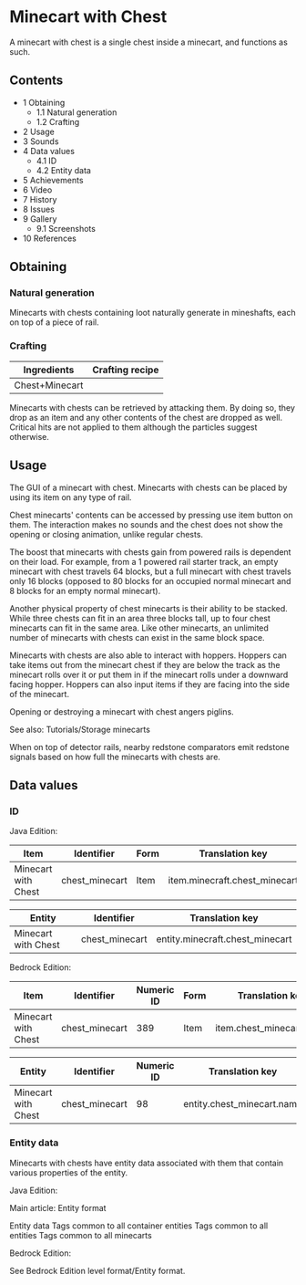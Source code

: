 # Minecart with Chest
A minecart with chest is a single chest inside a minecart, and functions as such.

## Contents
- 1 Obtaining
	- 1.1 Natural generation
	- 1.2 Crafting
- 2 Usage
- 3 Sounds
- 4 Data values
	- 4.1 ID
	- 4.2 Entity data
- 5 Achievements
- 6 Video
- 7 History
- 8 Issues
- 9 Gallery
	- 9.1 Screenshots
- 10 References

## Obtaining
### Natural generation
Minecarts with chests containing loot naturally generate in mineshafts, each on top of a piece of rail.

### Crafting
| Ingredients    | Crafting recipe |
|----------------|-----------------|
| Chest+Minecart |                 |

Minecarts with chests can be retrieved by attacking them. By doing so, they drop as an item and any other contents of the chest are dropped as well. Critical hits are not applied to them although the particles suggest otherwise.

## Usage
The GUI of a minecart with chest.
Minecarts with chests can be placed by using its item on any type of rail.

Chest minecarts' contents can be accessed by pressing use item button on them. The interaction makes no sounds and the chest does not show the opening or closing animation, unlike regular chests.

The boost that minecarts with chests gain from powered rails is dependent on their load. For example, from a 1 powered rail starter track, an empty minecart with chest travels 64 blocks, but a full minecart with chest travels only 16 blocks (opposed to 80 blocks for an occupied normal minecart and 8 blocks for an empty normal minecart).

Another physical property of chest minecarts is their ability to be stacked. While three chests can fit in an area three blocks tall, up to four chest minecarts can fit in the same area. Like other minecarts, an unlimited number of minecarts with chests can exist in the same block space.

Minecarts with chests are also able to interact with hoppers. Hoppers can take items out from the minecart chest if they are below the track as the minecart rolls over it or put them in if the minecart rolls under a downward facing hopper. Hoppers can also input items if they are facing into the side of the minecart.

Opening or destroying a minecart with chest angers piglins.

See also: Tutorials/Storage minecarts

When on top of detector rails, nearby redstone comparators emit redstone signals based on how full the minecarts with chests are.

## Data values
### ID
Java Edition:

| Item                | Identifier     | Form | Translation key               |
|---------------------|----------------|------|-------------------------------|
| Minecart with Chest | chest_minecart | Item | item.minecraft.chest_minecart |

| Entity              | Identifier     | Translation key                 |
|---------------------|----------------|---------------------------------|
| Minecart with Chest | chest_minecart | entity.minecraft.chest_minecart |

Bedrock Edition:

| Item                | Identifier     | Numeric ID | Form | Translation key          |
|---------------------|----------------|------------|------|--------------------------|
| Minecart with Chest | chest_minecart | 389        | Item | item.chest_minecart.name |

| Entity              | Identifier     | Numeric ID | Translation key            |
|---------------------|----------------|------------|----------------------------|
| Minecart with Chest | chest_minecart | 98         | entity.chest_minecart.name |

### Entity data
Minecarts with chests have entity data associated with them that contain various properties of the entity.

Java Edition:

Main article: Entity format

 Entity data
Tags common to all container entities
Tags common to all entities
Tags common to all minecarts

Bedrock Edition:

See Bedrock Edition level format/Entity format.

